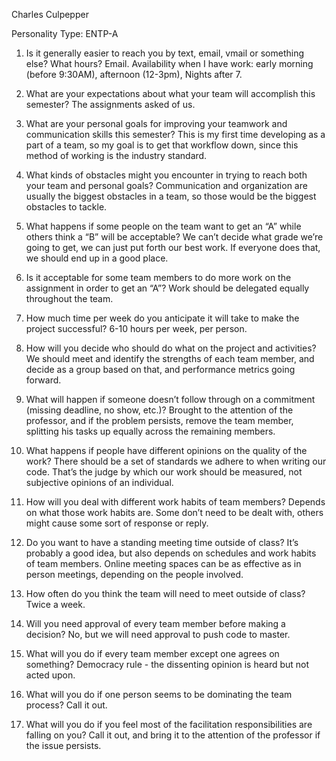 Charles Culpepper

Personality Type: ENTP-A

1. Is it generally easier to reach you by text, email, vmail or something else? What
hours? Email.
Availability when I have work: early morning (before 9:30AM), afternoon (12-3pm),
Nights after 7.

2. What are your expectations about what your team will accomplish this semester?
The assignments asked of us.

3. What are your personal goals for improving your teamwork and communication skills
this semester? This is my first time developing as a part of a team, so my goal is to get that
workflow down, since this method of working is the industry standard.

4. What kinds of obstacles might you encounter in trying to reach both your team and
personal goals? Communication and organization are usually the biggest obstacles in a team, so
those would be the biggest obstacles to tackle.

5. What happens if some people on the team want to get an “A” while others think a “B”
will be acceptable? We can’t decide what grade we’re going to get, we can just put forth our best
work. If everyone does that, we should end up in a good place.

6. Is it acceptable for some team members to do more work on the assignment in order
to get an “A”? Work should be delegated equally throughout the team.

7. How much time per week do you anticipate it will take to make the project
successful? 6-10 hours per week, per person.

8. How will you decide who should do what on the project and activities?
We should meet and identify the strengths of each team member, and decide as a
group based on that, and performance metrics going forward.

9. What will happen if someone doesn’t follow through on a commitment (missing
deadline, no show, etc.)? Brought to the attention of the professor, and if the problem persists, remove the
team member, splitting his tasks up equally across the remaining members.

10. What happens if people have different opinions on the quality of the work? There should be a set of standards we adhere to when writing our code. That’s
the judge by which our work should be measured, not subjective opinions of an individual.

11. How will you deal with different work habits of team members?
Depends on what those work habits are. Some don’t need to be dealt with, others
might cause some sort of response or reply.

12. Do you want to have a standing meeting time outside of class?
It’s probably a good idea, but also depends on schedules and work habits of team
members. Online meeting spaces can be as effective as in person meetings,
depending on the people involved.

13. How often do you think the team will need to meet outside of class?
Twice a week.

14. Will you need approval of every team member before making a decision?
No, but we will need approval to push code to master.

15. What will you do if every team member except one agrees on something?
Democracy rule - the dissenting opinion is heard but not acted upon.

16. What will you do if one person seems to be dominating the team process? Call it out.

17. What will you do if you feel most of the facilitation responsibilities are falling on you?
Call it out, and bring it to the attention of the professor if the issue persists.
